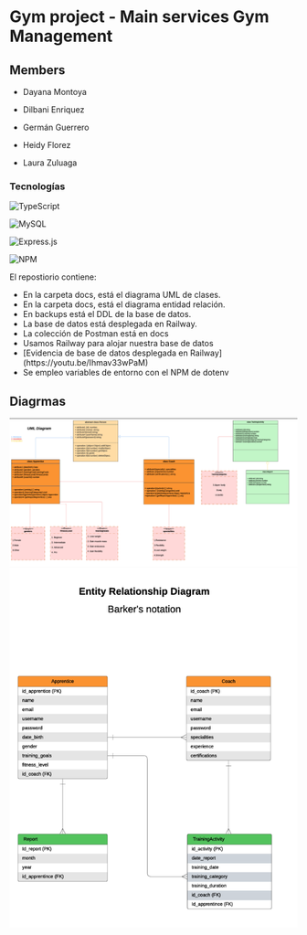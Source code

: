 # Gym project - Main services Gym Management


## Members

- Dayana Montoya

- Dilbani Enriquez

- Germán Guerrero

- Heidy Florez

- Laura Zuluaga

### Tecnologías
![TypeScript](https://img.shields.io/badge/typescript-%23007ACC.svg?style=for-the-badge&logo=typescript&logoColor=white)

![MySQL](https://img.shields.io/badge/mysql-4479A1.svg?style=for-the-badge&logo=mysql&logoColor=white)

![Express.js](https://img.shields.io/badge/express.js-%23404d59.svg?style=for-the-badge&logo=express&logoColor=%2361DAFB)

![NPM](https://img.shields.io/badge/NPM-%23CB3837.svg?style=for-the-badge&logo=npm&logoColor=white)

El repostiorio contiene:

<ul>  
<li> En la carpeta docs, está el diagrama UML de clases.</li>  

<li>En la carpeta docs, está el diagrama entidad relación.</li>  

<li>En backups está el DDL de la base de datos.</li>  

<li>La base de datos está desplegada en Railway.</li>  

<li>La colección de Postman está en docs</li>  

<li> Usamos Railway para alojar nuestra base de datos</li>

<li>[Evidencia de base de datos desplegada en Railway](https://youtu.be/Ihmav33wPaM)   </li>

<li> Se empleo variables de entorno con el NPM de dotenv </li>

</ul>

## Diagrmas

![UML diagram](./img/UML_DIAGRAM.png)
![ERD diagram](./img/ERD_DIAGRAM_BAKERS.png)
